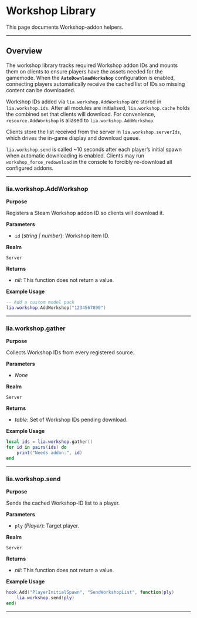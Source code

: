 # Workshop Library

This page documents Workshop-addon helpers.

---

## Overview

The workshop library tracks required Workshop addon IDs and mounts them on clients to ensure players have the assets needed for the gamemode. When the **`AutoDownloadWorkshop`** configuration is enabled, connecting players automatically receive the cached list of IDs so missing content can be downloaded.

Workshop IDs added via `lia.workshop.AddWorkshop` are stored in `lia.workshop.ids`. After all modules are initialised, `lia.workshop.cache` holds the combined set that clients will download. For convenience, `resource.AddWorkshop` is aliased to `lia.workshop.AddWorkshop`.

Clients store the list received from the server in `lia.workshop.serverIds`, which drives the in-game display and download queue.

`lia.workshop.send` is called \~10 seconds after each player’s initial spawn when automatic downloading is enabled. Clients may run `workshop_force_redownload` in the console to forcibly re-download all configured addons.

---

### lia.workshop.AddWorkshop

**Purpose**

Registers a Steam Workshop addon ID so clients will download it.

**Parameters**

* `id` (*string | number*): Workshop item ID.

**Realm**

`Server`

**Returns**

* *nil*: This function does not return a value.

**Example Usage**

```lua
-- Add a custom model pack
lia.workshop.AddWorkshop("1234567890")
```
---

### lia.workshop.gather

**Purpose**

Collects Workshop IDs from every registered source.

**Parameters**

* *None*

**Realm**

`Server`

**Returns**

* *table*: Set of Workshop IDs pending download.

**Example Usage**

```lua
local ids = lia.workshop.gather()
for id in pairs(ids) do
    print("Needs addon:", id)
end
```
---

### lia.workshop.send

**Purpose**

Sends the cached Workshop-ID list to a player.

**Parameters**

* `ply` (*Player*): Target player.

**Realm**

`Server`

**Returns**

* *nil*: This function does not return a value.

**Example Usage**

```lua
hook.Add("PlayerInitialSpawn", "SendWorkshopList", function(ply)
    lia.workshop.send(ply)
end)
```
---

